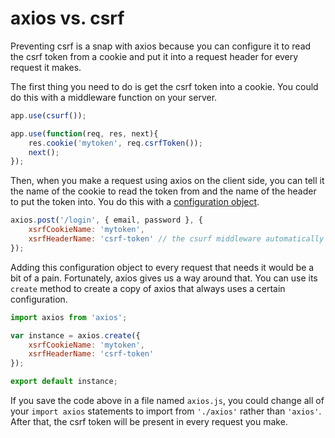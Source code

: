 # axios vs. csrf

Preventing csrf is a snap with axios because you can configure it to read the csrf token from a cookie and put it into a request header for every request it makes.

The first thing you need to do is get the csrf token into a cookie. You could do this with a middleware function on your server.

```js
app.use(csurf());

app.use(function(req, res, next){
    res.cookie('mytoken', req.csrfToken());
    next();
});
```

Then, when you make a request using axios on the client side, you can tell it the name of the cookie to read the token from and the name of the header to put the token into. You do this with a [configuration object](https://github.com/axios/axios#request-config).

```js
axios.post('/login', { email, password }, {
    xsrfCookieName: 'mytoken',
    xsrfHeaderName: 'csrf-token' // the csurf middleware automatically checks this header for the token
});
```

Adding this configuration object to every request that needs it would be a bit of a pain. Fortunately, axios gives us a way around that. You can use its `create` method to create a copy of axios that always uses a certain configuration.

```js
import axios from 'axios';

var instance = axios.create({
    xsrfCookieName: 'mytoken',
    xsrfHeaderName: 'csrf-token'
});

export default instance;
```

If you save the code above in a file named `axios.js`, you could change all of your `import axios` statements to import from `'./axios'` rather than `'axios'`. After that, the csrf token will be present in every request you make.


